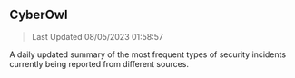## CyberOwl 
> Last Updated 08/05/2023 01:58:57 


A daily updated summary of the most frequent types of security incidents currently being reported from different sources.

